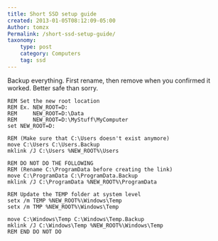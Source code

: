 ```yaml
---
title: Short SSD setup guide
created: 2013-01-05T08:12:09-05:00
Author: tomzx
Permalink: /short-ssd-setup-guide/
taxonomy:
    type: post
    category: Computers
    tag: ssd
---
```


Backup everything. First rename, then remove when you confirmed it worked. Better safe than sorry.

<pre><code class="language-bash line-numbers">REM Set the new root location
REM Ex. NEW_ROOT=D:
REM     NEW_ROOT=D:\Data
REM     NEW_ROOT=D:\MyStuff\MyComputer
set NEW_ROOT=D:

REM (Make sure that C:\Users doesn't exist anymore)
move C:\Users C:\Users.Backup
mklink /J C:\Users %NEW_ROOT%\Users

REM DO NOT DO THE FOLLOWING
REM (Rename C:\ProgramData before creating the link)
move C:\ProgramData C:\ProgramData.Backup
mklink /J C:\ProgramData %NEW_ROOT%\ProgramData

REM Update the TEMP folder at system level
setx /m TEMP %NEW_ROOT%\Windows\Temp
setx /m TMP %NEW_ROOT%\Windows\Temp

move C:\Windows\Temp C:\Windows\Temp.Backup
mklink /J C:\Windows\Temp %NEW_ROOT%\Windows\Temp
REM END DO NOT DO
</code></pre>
